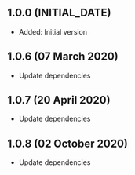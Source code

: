 ## 1.0.0 (INITIAL_DATE)

- Added: Initial version

## 1.0.6 (07 March 2020)

- Update dependencies

## 1.0.7 (20 April 2020)

- Update dependencies

## 1.0.8 (02 October 2020)

- Update dependencies
